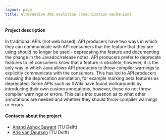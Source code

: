 ```yaml
---
layout: page
title: Alternative API evolution communication mechanisms
---
```


#### Project description

In traditional APIs (not web based), API producers have two ways in which they can communicate with API consumers that the feature that they are using should no longer be used - deprecating the feature and documenting the change in the Javadoc/release notes. API producers prefer to deprecate features to let consumers know that a feature is obsolete, however, it is the only way in which Java allows API producers to throw compiler warnings to explicitly communicate with the consumers. This has led to API producers misusing the deprecation annotation, for example marking beta features as deprecated. Some APIs such as XWiki have found workarounds by introducing their own custom annotations, however, these do not throw compiler warnings or errors. This calls into question as to what other annotations are needed and whether they should throw compiler warnings or errors.

#### Contacts about the project

* [Anand Ashok Sawant](mailto:A.A.Sawant@tudelft.nl) (TU Delft)
* [Arie van Deursen](mailto:Arie.vanDeursen@tudelft.nl) (TU Delft)
